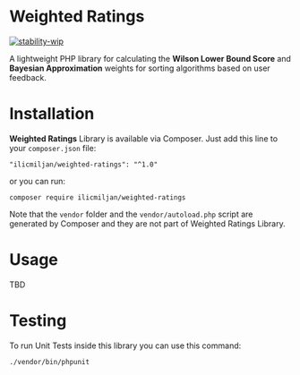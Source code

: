 # Weighted Ratings

[![stability-wip](https://img.shields.io/badge/stability-wip-lightgrey.svg)](https://github.com/mkenney/software-guides/blob/master/STABILITY-BADGES.md#work-in-progress)

A lightweight PHP library for calculating the **Wilson Lower Bound Score** and 
**Bayesian Approximation** weights for sorting algorithms based on user feedback.

# Installation
**Weighted Ratings** Library is available via Composer. Just add this line to 
your `composer.json` file:

```
"ilicmiljan/weighted-ratings": "^1.0"
```

or you can run:

```
composer require ilicmiljan/weighted-ratings
```

Note that the `vendor` folder and the `vendor/autoload.php` script are generated 
by Composer and they are not part of Weighted Ratings Library.

# Usage

TBD

# Testing
To run Unit Tests inside this library you can use this command:

```
./vendor/bin/phpunit
```
 
